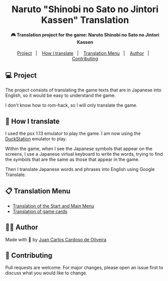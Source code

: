 <h1 align="center">Naruto "Shinobi no Sato no Jintori Kassen" Translation</h1>
<h4 align="center">🎮 Translation project for the game: Naruto Shinobi no Sato no Jintori Kassen</h4>

<p align="center">
  <a href="#-project">Project</a>&nbsp;&nbsp;&nbsp;|&nbsp;&nbsp;&nbsp;
  <a href="#-how-i-translate">How I translate</a>&nbsp;&nbsp;&nbsp;|&nbsp;&nbsp;&nbsp;
  <a href="#-translation-menu">Translation Menu</a>&nbsp;&nbsp;&nbsp;|&nbsp;&nbsp;&nbsp;
  <a href="#-author">Author</a>&nbsp;&nbsp;&nbsp;|&nbsp;&nbsp;&nbsp;
  <a href="#-contributing">Contributing</a>
</p>

## 💻 Project

The project consists of translating the game texts that are in Japanese into English, so it would be easy to understand the game.

I don't know how to rom-hack, so I will only translate the game.

## 🤔 How I translate

I used the psx 1.13 emulator to play the game. I am now using the [DuckStation](https://github.com/stenzek/duckstation) emulator to play.

Within the game, when I see the Japanese symbols that appear on the screens, I use a Japanese virtual keyboard to write the words, trying to find the symbols that are the same as those that appear in the game.

Then I translate Japanese words and phrases into English using Google Translate.

## 📋 Translation Menu

- <a href="Start-and-Main-Menu.md">Translation of the Start and Main Menu</a>
- <a href="Cards.md">Translation of game cards</a>

## 👨‍💻 Author

Made with 💚 by [Juan Carlos Cardoso de Oliveira](https://github.com/juanoliveira82)

## 👏 Contributing

Pull requests are welcome. For major changes, please open an issue first to discuss what you would like to change.
